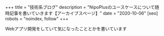 +++
title = "技術系ブログ"
description = "NipoPlusのユースケースについて随時記事を書いていきます【アーカイブスページ】"
date = "2020-10-06"
[seo]
robots = "noindex, follow"
+++

Webアプリ開発をしていて気になったこととかを書いています
